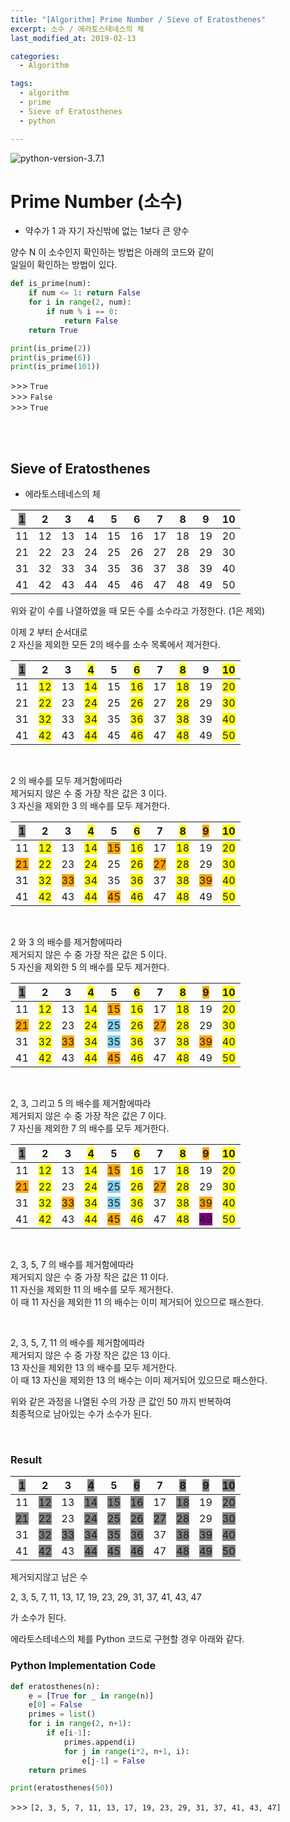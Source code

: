```yaml
---
title: "[Algorithm] Prime Number / Sieve of Eratosthenes"
excerpt: 소수 / 에라토스테네스의 체
last_modified_at: 2019-02-13

categories:
  - Algorithm

tags:
  - algorithm
  - prime
  - Sieve of Eratosthenes
  - python

---
```


![python-version-3.7.1](https://img.shields.io/badge/python-v3.7.1-blue.svg)

# Prime Number (소수)

- 약수가 1 과 자기 자신밖에 없는 1보다 큰 양수  

양수 N 이 소수인지 확인하는 방법은 아래의 코드와 같이  
일일이 확인하는 방법이 있다.  

```python
def is_prime(num):
    if num <= 1: return False
    for i in range(2, num):
        if num % i == 0:
            return False
    return True
```

```python
print(is_prime(2))
print(is_prime(6))
print(is_prime(101))
```
\>\>\> `True`  
\>\>\> `False`  
\>\>\> `True`  

<br><br>

## Sieve of Eratosthenes

- 에라토스테네스의 체

| <span style="background-color:gray">1</span>  | 2  | 3  | 4  | 5  | 6  | 7  | 8  | 9  | 10 |
|----|----|----|----|----|----|----|----|----|----|
| 11 | 12 | 13 | 14 | 15 | 16 | 17 | 18 | 19 | 20 |
| 21 | 22 | 23 | 24 | 25 | 26 | 27 | 28 | 29 | 30 |
| 31 | 32 | 33 | 34 | 35 | 36 | 37 | 38 | 39 | 40 |
| 41 | 42 | 43 | 44 | 45 | 46 | 47 | 48 | 49 | 50 |

위와 같이 수를 나열하였을 때 모든 수를 소수라고 가정한다. (1은 제외)  

이제 2 부터 순서대로  
2 자신을 제외한 모든 2의 배수를 소수 목록에서 제거한다.  

| <span style="background-color:gray">1</span>  | 2  | 3  | <span style="background-color:yellow">4</span>  | 5  | <span style="background-color:yellow">6</span>  | 7  | <span style="background-color:yellow">8</span>  | 9  | <span style="background-color:yellow">10</span> |
|----|----|----|----|----|----|----|----|----|----|
| 11 | <span style="background-color:yellow">12</span> | 13 | <span style="background-color:yellow">14</span> | 15 | <span style="background-color:yellow">16</span> | 17 | <span style="background-color:yellow">18</span> | 19 | <span style="background-color:yellow">20</span> |
| 21 | <span style="background-color:yellow">22</span> | 23 | <span style="background-color:yellow">24</span> | 25 | <span style="background-color:yellow">26</span> | 27 | <span style="background-color:yellow">28</span> | 29 | <span style="background-color:yellow">30</span> |
| 31 | <span style="background-color:yellow">32</span> | 33 | <span style="background-color:yellow">34</span> | 35 | <span style="background-color:yellow">36</span> | 37 | <span style="background-color:yellow">38</span> | 39 | <span style="background-color:yellow">40</span> |
| 41 | <span style="background-color:yellow">42</span> | 43 | <span style="background-color:yellow">44</span> | 45 | <span style="background-color:yellow">46</span> | 47 | <span style="background-color:yellow">48</span> | 49 | <span style="background-color:yellow">50</span> |

<br>

2 의 배수를 모두 제거함에따라  
제거되지 않은 수 중 가장 작은 값은 3 이다.  
3 자신을 제외한 3 의 배수를 모두 제거한다.  

| <span style="background-color:gray">1</span>  | 2  | 3  | <span style="background-color:yellow">4</span>  | 5  | <span style="background-color:yellow">6</span>  | 7  | <span style="background-color:yellow">8</span>  | <span style="background-color:orange">9</span>  | <span style="background-color:yellow">10</span> |
|----|----|----|----|----|----|----|----|----|----|
| 11 | <span style="background-color:yellow">12</span> | 13 | <span style="background-color:yellow">14</span> | <span style="background-color:orange">15</span> | <span style="background-color:yellow">16</span> | 17 | <span style="background-color:yellow">18</span> | 19 | <span style="background-color:yellow">20</span> |
| <span style="background-color:orange">21</span> | <span style="background-color:yellow">22</span> | 23 | <span style="background-color:yellow">24</span> | 25 | <span style="background-color:yellow">26</span> | <span style="background-color:orange">27</span> | <span style="background-color:yellow">28</span> | 29 | <span style="background-color:yellow">30</span> |
| 31 | <span style="background-color:yellow">32</span> | <span style="background-color:orange">33</span> | <span style="background-color:yellow">34</span> | 35 | <span style="background-color:yellow">36</span> | 37 | <span style="background-color:yellow">38</span> | <span style="background-color:orange">39</span> | <span style="background-color:yellow">40</span> |
| 41 | <span style="background-color:yellow">42</span> | 43 | <span style="background-color:yellow">44</span> | <span style="background-color:orange">45</span> | <span style="background-color:yellow">46</span> | 47 | <span style="background-color:yellow">48</span> | 49 | <span style="background-color:yellow">50</span> |

<br>

2 와 3 의 배수를 제거함에따라  
제거되지 않은 수 중 가장 작은 값은 5 이다.  
5 자신을 제외한 5 의 배수를 모두 제거한다.  

| <span style="background-color:gray">1</span>  | 2  | 3  | <span style="background-color:yellow">4</span>  | 5  | <span style="background-color:yellow">6</span>  | 7  | <span style="background-color:yellow">8</span>  | <span style="background-color:orange">9</span>  | <span style="background-color:yellow">10</span> |
|----|----|----|----|----|----|----|----|----|----|
| 11 | <span style="background-color:yellow">12</span> | 13 | <span style="background-color:yellow">14</span> | <span style="background-color:orange">15</span> | <span style="background-color:yellow">16</span> | 17 | <span style="background-color:yellow">18</span> | 19 | <span style="background-color:yellow">20</span> |
| <span style="background-color:orange">21</span> | <span style="background-color:yellow">22</span> | 23 | <span style="background-color:yellow">24</span> | <span style="background-color:skyblue">25</span> | <span style="background-color:yellow">26</span> | <span style="background-color:orange">27</span> | <span style="background-color:yellow">28</span> | 29 | <span style="background-color:yellow">30</span> |
| 31 | <span style="background-color:yellow">32</span> | <span style="background-color:orange">33</span> | <span style="background-color:yellow">34</span> | <span style="background-color:skyblue">35</span> | <span style="background-color:yellow">36</span> | 37 | <span style="background-color:yellow">38</span> | <span style="background-color:orange">39</span> | <span style="background-color:yellow">40</span> |
| 41 | <span style="background-color:yellow">42</span> | 43 | <span style="background-color:yellow">44</span> | <span style="background-color:orange">45</span> | <span style="background-color:yellow">46</span> | 47 | <span style="background-color:yellow">48</span> | 49 | <span style="background-color:yellow">50</span> |

<br>

2, 3, 그리고 5 의 배수를 제거함에따라  
제거되지 않은 수 중 가장 작은 값은 7 이다.  
7 자신을 제외한 7 의 배수를 모두 제거한다.  

| <span style="background-color:gray">1</span>  | 2  | 3  | <span style="background-color:yellow">4</span>  | 5  | <span style="background-color:yellow">6</span>  | 7  | <span style="background-color:yellow">8</span>  | <span style="background-color:orange">9</span>  | <span style="background-color:yellow">10</span> |
|----|----|----|----|----|----|----|----|----|----|
| 11 | <span style="background-color:yellow">12</span> | 13 | <span style="background-color:yellow">14</span> | <span style="background-color:orange">15</span> | <span style="background-color:yellow">16</span> | 17 | <span style="background-color:yellow">18</span> | 19 | <span style="background-color:yellow">20</span> |
| <span style="background-color:orange">21</span> | <span style="background-color:yellow">22</span> | 23 | <span style="background-color:yellow">24</span> | <span style="background-color:skyblue">25</span> | <span style="background-color:yellow">26</span> | <span style="background-color:orange">27</span> | <span style="background-color:yellow">28</span> | 29 | <span style="background-color:yellow">30</span> |
| 31 | <span style="background-color:yellow">32</span> | <span style="background-color:orange">33</span> | <span style="background-color:yellow">34</span> | <span style="background-color:skyblue">35</span> | <span style="background-color:yellow">36</span> | 37 | <span style="background-color:yellow">38</span> | <span style="background-color:orange">39</span> | <span style="background-color:yellow">40</span> |
| 41 | <span style="background-color:yellow">42</span> | 43 | <span style="background-color:yellow">44</span> | <span style="background-color:orange">45</span> | <span style="background-color:yellow">46</span> | 47 | <span style="background-color:yellow">48</span> | <span style="background-color:purple">49</span> | <span style="background-color:yellow">50</span> |

<br>

2, 3, 5, 7 의 배수를 제거함에따라  
제거되지 않은 수 중 가장 작은 값은 11 이다.  
11 자신을 제외한 11 의 배수를 모두 제거한다.  
이 때 11 자신을 제외한 11 의 배수는 이미 제거되어 있으므로 패스한다.  

<br>

2, 3, 5, 7, 11 의 배수를 제거함에따라  
제거되지 않은 수 중 가장 작은 값은 13 이다.  
13 자신을 제외한 13 의 배수를 모두 제거한다.  
이 때 13 자신을 제외한 13 의 배수는 이미 제거되어 있으므로 패스한다.  

위와 같은 과정을 나열된 수의 가장 큰 값인 50 까지 반복하여  
최종적으로 남아있는 수가 소수가 된다.  

<br>

### Result

| <span style="background-color:gray">1</span>  | 2  | 3  | <span style="background-color:gray">4</span>  | 5  | <span style="background-color:gray">6</span>  | 7  | <span style="background-color:gray">8</span>  | <span style="background-color:gray">9</span>  | <span style="background-color:gray">10</span> |
|----|----|----|----|----|----|----|----|----|----|
| 11 | <span style="background-color:gray">12</span> | 13 | <span style="background-color:gray">14</span> | <span style="background-color:gray">15</span> | <span style="background-color:gray">16</span> | 17 | <span style="background-color:gray">18</span> | 19 | <span style="background-color:gray">20</span> |
| <span style="background-color:gray">21</span> | <span style="background-color:gray">22</span> | 23 | <span style="background-color:gray">24</span> | <span style="background-color:gray">25</span> | <span style="background-color:gray">26</span> | <span style="background-color:gray">27</span> | <span style="background-color:gray">28</span> | 29 | <span style="background-color:gray">30</span> |
| 31 | <span style="background-color:gray">32</span> | <span style="background-color:gray">33</span> | <span style="background-color:gray">34</span> | <span style="background-color:gray">35</span> | <span style="background-color:gray">36</span> | 37 | <span style="background-color:gray">38</span> | <span style="background-color:gray">39</span> | <span style="background-color:gray">40</span> |
| 41 | <span style="background-color:gray">42</span> | 43 | <span style="background-color:gray">44</span> | <span style="background-color:gray">45</span> | <span style="background-color:gray">46</span> | 47 | <span style="background-color:gray">48</span> | <span style="background-color:gray">49</span> | <span style="background-color:gray">50</span> |

제거되지않고 남은 수  

2, 3, 5, 7, 11, 13, 17, 19, 23, 29, 31, 37, 41, 43, 47  

가 소수가 된다.

에라토스테네스의 체를 Python 코드로 구현할 경우 아래와 같다.  

### Python Implementation Code

```python
def eratosthenes(n):
    e = [True for _ in range(n)]
    e[0] = False
    primes = list()
    for i in range(2, n+1):
        if e[i-1]:
            primes.append(i)
            for j in range(i*2, n+1, i):
                e[j-1] = False
    return primes
```

```python
print(eratosthenes(50))
```
\>\>\> `[2, 3, 5, 7, 11, 13, 17, 19, 23, 29, 31, 37, 41, 43, 47]`
